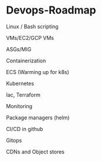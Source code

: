 # Devops-Roadmap


Linux / Bash scripting

VMs/EC2/GCP VMs

ASGs/MIG

Containerization

ECS (Warming up for k8s)

Kubernetes

Iac, Terraform

Monitoring

Package managers (helm)

CI/CD in github

Gitops

CDNs and Object stores
